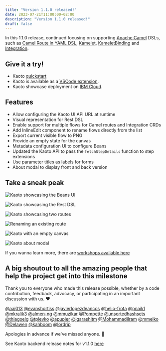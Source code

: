 ```yaml
---
title: "Version 1.1.0 released!"
date: 2023-07-21T11:00:00+02:00
description: "Version 1.1.0 released!"
draft: false
---
```


In this 1.1.0 release, continued focusing on supporting [Apache Camel](https://camel.apache.org/) DSLs, such as [Camel Route in YAML DSL](https://camel.apache.org/camel-k/1.11.x/languages/yaml.html), [Kamelet](https://camel.apache.org/camel-k/1.12.x/kamelets/kamelets-user.html), [KameletBinding](https://camel.apache.org/camel-k/1.12.x/kamelets/kamelets-user.html#kamelets-usage-binding) and [Integration](https://camel.apache.org/camel-k/1.12.x/running/running.html#no-cli-integration).

## Give it a try!

* Kaoto [quickstart](/docs/quickstart/)
* Kaoto is available as a [VSCode extension](https://marketplace.visualstudio.com/items?itemName=redhat.vscode-kaoto).
* Kaoto showcase deployment on [IBM Cloud](https://red.ht/kaoto).


## Features

- Allow configuring the Kaoto UI API URL at runtime
- Visual representation for Rest DSL
- Enable support for multiple flows for Camel routes and Integration CRDs
- Add InlineEdit component to rename flows directly from the list
- Export current visible flow to PNG
- Provide an empty state for the canvas
- Metadata configuration UI to configure Beans
- Updated the Kaoto API to pass the `fetchStepDetails` function to step extensions
- Use parameter titles as labels for forms
- About modal to display front and back version


## Take a sneak peak
![Kaoto showcasing the Beans UI](/images/features/beans-ui.png "Kaoto showcasing the Beans UI")

![Kaoto showcasing the Rest DSL](/images/features/rest-dsl.png "Kaoto showcasing the Rest DSL")

![Kaoto showcasing two routes](/images/features/multiple-routes.png "Kaoto showcasing two routes")

![Renaming an existing route](/images/features/renaming-route.gif "Renaming an existing route")

![Kaoto with an empty canvas](/images/features/empty-canvas.png "Kaoto with an empty canvas")

![Kaoto about modal](/images/features/about-modal.png "Kaoto about modal")

If you wanna learn more, there are [workshops available here](/workshop)


## A big shoutout to all the amazing people that help the project get into this milestone
Thank you to everyone who made this release possible, whether by a code contribution, feedback, advocacy, or participating in an important discussion with us. ❤️

[@aaj013](https://github.com/aaj013) [@evanshortiss](https://github.com/evanshortiss) [@javierlopezdeancos](https://github.com/javierlopezdeancos) [@helio-frota](https://github.com/helio-frota) [@pnaik1](https://github.com/pnaik1) [@mkralik3](https://github.com/mkralik3) [@almen-ng](https://github.com/almen-ng) [@mmuzikar](https://github.com/mmuzikar) [@Pompette](https://github.com/Pompette) [@unsortedhashsets](https://github.com/unsortedhashsets) [@thiagoelg](https://github.com/thiagoelg) [@tplevko](https://github.com/tplevko) [@apupier](https://github.com/apupier) [@igarashitm](https://github.com/igarashitm) [@MohammadiIram](https://github.com/MohammadiIram) [@mmelko](https://github.com/mmelko) [@Delawen](https://github.com/Delawen) [@kahboom](https://github.com/kahboom) [@lordrip](https://github.com/lordrip)

Apologies in advance if we've missed anyone. 🙂

See Kaoto backend release notes for v1.1.0 [here](https://github.com/KaotoIO/kaoto-backend/releases/tag/v1.1.0)
